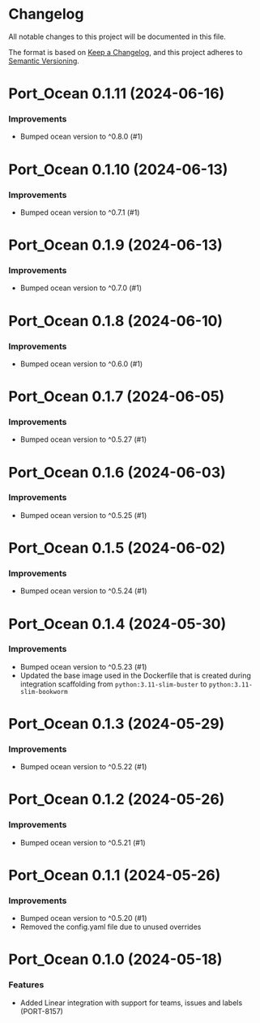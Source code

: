 # Changelog

All notable changes to this project will be documented in this file.

The format is based on [Keep a Changelog](https://keepachangelog.com/en/1.0.0/),
and this project adheres to [Semantic Versioning](https://semver.org/spec/v2.0.0.html).

<!-- towncrier release notes start -->

# Port_Ocean 0.1.11 (2024-06-16)

### Improvements

- Bumped ocean version to ^0.8.0 (#1)


# Port_Ocean 0.1.10 (2024-06-13)

### Improvements

- Bumped ocean version to ^0.7.1 (#1)


# Port_Ocean 0.1.9 (2024-06-13)

### Improvements

- Bumped ocean version to ^0.7.0 (#1)


# Port_Ocean 0.1.8 (2024-06-10)

### Improvements

- Bumped ocean version to ^0.6.0 (#1)


# Port_Ocean 0.1.7 (2024-06-05)

### Improvements

- Bumped ocean version to ^0.5.27 (#1)


# Port_Ocean 0.1.6 (2024-06-03)

### Improvements

- Bumped ocean version to ^0.5.25 (#1)


# Port_Ocean 0.1.5 (2024-06-02)

### Improvements

- Bumped ocean version to ^0.5.24 (#1)


# Port_Ocean 0.1.4 (2024-05-30)

### Improvements

- Bumped ocean version to ^0.5.23 (#1)
- Updated the base image used in the Dockerfile that is created during integration scaffolding from `python:3.11-slim-buster` to `python:3.11-slim-bookworm`


# Port_Ocean 0.1.3 (2024-05-29)

### Improvements

- Bumped ocean version to ^0.5.22 (#1)


# Port_Ocean 0.1.2 (2024-05-26)

### Improvements

- Bumped ocean version to ^0.5.21 (#1)


# Port_Ocean 0.1.1 (2024-05-26)

### Improvements

- Bumped ocean version to ^0.5.20 (#1)
- Removed the config.yaml file due to unused overrides


# Port_Ocean 0.1.0 (2024-05-18)

### Features

- Added Linear integration with support for teams, issues and labels (PORT-8157)
